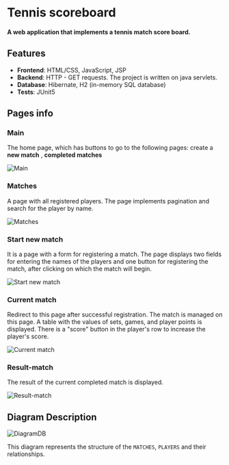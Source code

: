 # Tennis scoreboard

#### A web application that implements a tennis match score board.


## Features

- **Frontend**: HTML/CSS, JavaScript, JSP
- **Backend**: HTTP - GET requests. The project is written on java servlets.
- **Database**: Hibernate, H2 (in-memory SQL database)
- **Tests**: JUnit5

## Pages info

### Main
The home page, which has buttons to go to the following pages: create a **new match** , **completed matches**

![Main](https://s01.pic4net.com/di-84K613.png)

### Matches
A page with all registered players. The page implements pagination and search for the player by name.

![Matches](https://s01.pic4net.com/di-73WU7E.png)

### Start new match
It is a page with a form for registering a match. The page displays two fields for entering the names of the players and one button for registering the match, after clicking on which the match will begin.

![Start new match](https://s01.pic4net.com/di-6L236X.png)


### Current match
Redirect to this page after successful registration. The match is managed on this page. A table with the values of sets, games, and player points is displayed. There is a "score" button in the player's row to increase the player's score.

![Current match](https://s01.pic4net.com/di-2FX4JI.png)


### Result-match
The result of the current completed match is displayed.

![Result-match](https://s01.pic4net.com/di-US0X9Q.png)


## Diagram Description
![DiagramDB](https://s01.pic4net.com/di-JP3E4K.png)

This diagram represents the structure of the `MATCHES`, `PLAYERS` and their relationships.
